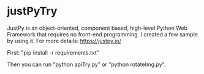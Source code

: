 # justPyTry
JustPy is an object-oriented, component based, high-level Python Web Framework that requires no front-end programming. I created a few sample by using it. For more details: https://justpy.io/

First:
"pip install -r requirements.txt"

Then you can run "python apiTry.py" or "python rotateImg.py".

